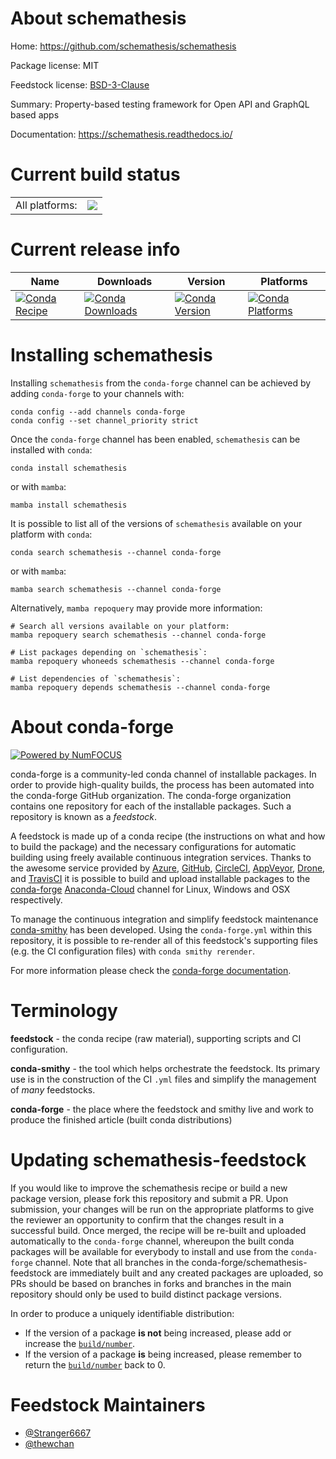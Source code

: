 About schemathesis
==================

Home: https://github.com/schemathesis/schemathesis

Package license: MIT

Feedstock license: [BSD-3-Clause](https://github.com/conda-forge/schemathesis-feedstock/blob/main/LICENSE.txt)

Summary: Property-based testing framework for Open API and GraphQL based apps

Documentation: https://schemathesis.readthedocs.io/

Current build status
====================


<table><tr><td>All platforms:</td>
    <td>
      <a href="https://dev.azure.com/conda-forge/feedstock-builds/_build/latest?definitionId=17033&branchName=main">
        <img src="https://dev.azure.com/conda-forge/feedstock-builds/_apis/build/status/schemathesis-feedstock?branchName=main">
      </a>
    </td>
  </tr>
</table>

Current release info
====================

| Name | Downloads | Version | Platforms |
| --- | --- | --- | --- |
| [![Conda Recipe](https://img.shields.io/badge/recipe-schemathesis-green.svg)](https://anaconda.org/conda-forge/schemathesis) | [![Conda Downloads](https://img.shields.io/conda/dn/conda-forge/schemathesis.svg)](https://anaconda.org/conda-forge/schemathesis) | [![Conda Version](https://img.shields.io/conda/vn/conda-forge/schemathesis.svg)](https://anaconda.org/conda-forge/schemathesis) | [![Conda Platforms](https://img.shields.io/conda/pn/conda-forge/schemathesis.svg)](https://anaconda.org/conda-forge/schemathesis) |

Installing schemathesis
=======================

Installing `schemathesis` from the `conda-forge` channel can be achieved by adding `conda-forge` to your channels with:

```
conda config --add channels conda-forge
conda config --set channel_priority strict
```

Once the `conda-forge` channel has been enabled, `schemathesis` can be installed with `conda`:

```
conda install schemathesis
```

or with `mamba`:

```
mamba install schemathesis
```

It is possible to list all of the versions of `schemathesis` available on your platform with `conda`:

```
conda search schemathesis --channel conda-forge
```

or with `mamba`:

```
mamba search schemathesis --channel conda-forge
```

Alternatively, `mamba repoquery` may provide more information:

```
# Search all versions available on your platform:
mamba repoquery search schemathesis --channel conda-forge

# List packages depending on `schemathesis`:
mamba repoquery whoneeds schemathesis --channel conda-forge

# List dependencies of `schemathesis`:
mamba repoquery depends schemathesis --channel conda-forge
```


About conda-forge
=================

[![Powered by
NumFOCUS](https://img.shields.io/badge/powered%20by-NumFOCUS-orange.svg?style=flat&colorA=E1523D&colorB=007D8A)](https://numfocus.org)

conda-forge is a community-led conda channel of installable packages.
In order to provide high-quality builds, the process has been automated into the
conda-forge GitHub organization. The conda-forge organization contains one repository
for each of the installable packages. Such a repository is known as a *feedstock*.

A feedstock is made up of a conda recipe (the instructions on what and how to build
the package) and the necessary configurations for automatic building using freely
available continuous integration services. Thanks to the awesome service provided by
[Azure](https://azure.microsoft.com/en-us/services/devops/), [GitHub](https://github.com/),
[CircleCI](https://circleci.com/), [AppVeyor](https://www.appveyor.com/),
[Drone](https://cloud.drone.io/welcome), and [TravisCI](https://travis-ci.com/)
it is possible to build and upload installable packages to the
[conda-forge](https://anaconda.org/conda-forge) [Anaconda-Cloud](https://anaconda.org/)
channel for Linux, Windows and OSX respectively.

To manage the continuous integration and simplify feedstock maintenance
[conda-smithy](https://github.com/conda-forge/conda-smithy) has been developed.
Using the ``conda-forge.yml`` within this repository, it is possible to re-render all of
this feedstock's supporting files (e.g. the CI configuration files) with ``conda smithy rerender``.

For more information please check the [conda-forge documentation](https://conda-forge.org/docs/).

Terminology
===========

**feedstock** - the conda recipe (raw material), supporting scripts and CI configuration.

**conda-smithy** - the tool which helps orchestrate the feedstock.
                   Its primary use is in the construction of the CI ``.yml`` files
                   and simplify the management of *many* feedstocks.

**conda-forge** - the place where the feedstock and smithy live and work to
                  produce the finished article (built conda distributions)


Updating schemathesis-feedstock
===============================

If you would like to improve the schemathesis recipe or build a new
package version, please fork this repository and submit a PR. Upon submission,
your changes will be run on the appropriate platforms to give the reviewer an
opportunity to confirm that the changes result in a successful build. Once
merged, the recipe will be re-built and uploaded automatically to the
`conda-forge` channel, whereupon the built conda packages will be available for
everybody to install and use from the `conda-forge` channel.
Note that all branches in the conda-forge/schemathesis-feedstock are
immediately built and any created packages are uploaded, so PRs should be based
on branches in forks and branches in the main repository should only be used to
build distinct package versions.

In order to produce a uniquely identifiable distribution:
 * If the version of a package **is not** being increased, please add or increase
   the [``build/number``](https://docs.conda.io/projects/conda-build/en/latest/resources/define-metadata.html#build-number-and-string).
 * If the version of a package **is** being increased, please remember to return
   the [``build/number``](https://docs.conda.io/projects/conda-build/en/latest/resources/define-metadata.html#build-number-and-string)
   back to 0.

Feedstock Maintainers
=====================

* [@Stranger6667](https://github.com/Stranger6667/)
* [@thewchan](https://github.com/thewchan/)

